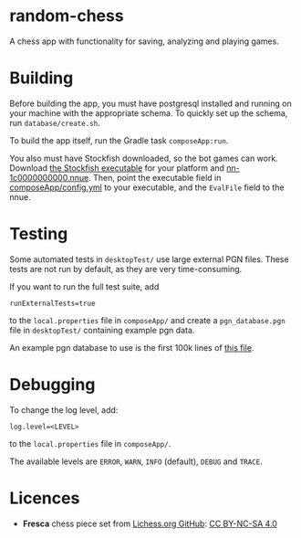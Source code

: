 # random-chess
A chess app with functionality for saving, analyzing and playing games.

# Building
Before building the app, you must have postgresql installed and running on your machine with the appropriate schema.
To quickly set up the schema, run `database/create.sh`.

To build the app itself, run the Gradle task `composeApp:run`.

You also must have Stockfish downloaded, so the bot games can work.
Download [the Stockfish executable](https://stockfishchess.org/download/) for your platform
and [nn-1c0000000000.nnue](https://tests.stockfishchess.org/api/nn/nn-1c0000000000.nnue).
Then, point the executable field in [composeApp/config.yml](composeApp/config.yml) to your executable,
and the `EvalFile` field to the nnue. 

# Testing

Some automated tests in `desktopTest/` use large external PGN files. 
These tests are not run by default, as they are very time-consuming. 

If you want to run the full test suite, add
```
runExternalTests=true
```
to the `local.properties` file in `composeApp/` and create a `pgn_database.pgn`
file in `desktopTest/` containing example pgn data.

An example pgn database to use is the first 100k lines of [this file](https://lichess.org/api/games/user/german11).

# Debugging
To change the log level, add:
```
log.level=<LEVEL>
```
to the `local.properties` file in `composeApp/`.

The available levels are `ERROR`, `WARN`, `INFO` (default), `DEBUG` and `TRACE`.

# Licences
- **Fresca** chess piece set from [Lichess.org GitHub](https://github.com/lichess-org/lila/blob/master/COPYING.md):
  [CC BY-NC-SA 4.0](https://creativecommons.org/licenses/by-nc-sa/4.0/)
